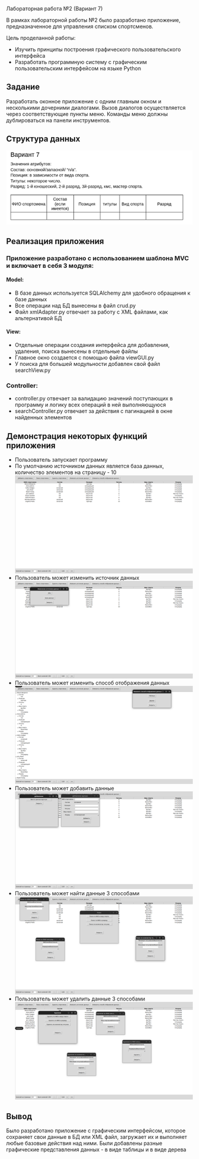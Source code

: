  Лабораторная работа №2 (Вариант 7)

В рамках лабораторной работы №2 было разработано приложение, предназначенное для управления списком спортсменов.

Цель проделанной работы:
- Изучить принципы построения графического пользовательского интерфейса
- Разработать программную систему с графическим пользовательским интерфейсом на языке Python


## Задание

Разработать оконное приложение с одним главным окном и несколькими дочерними диалогами. Вызов диалогов осуществляется через соответствующие пункты меню. Команды меню должны дублироваться на панели инструментов. 

## Структура данных 
![](imgs/struct.png)

## Реализация приложения 
### Приложение разработано с использованием шаблона MVC и включает в себя 3 модуля:
#### Model:
+ В базе данных используется SQLAlchemy для удобного обращения к базе данных
+ Все операции над БД вынесены в файл crud.py
+ Файл xmlAdapter.py отвечает за работу с XML файлами, как альтернативой БД

#### View:
+ Отдельные операции создания интерфейса для добавления, удаления, поиска вынесены в отдельные файлы  
+ Главное окно создается с помощью файла viewGUI.py
+ У поиска для большей модульности добавлен свой файл searchView.py

### Controller:
+ controller.py отвечает за валидацию значений поступающих в программу и логику всех операций в ней выполняющуюся 
+ searchController.py отвечает за действия с пагинацией в окне найденных элементов 

## Демонстрация некоторых функций приложения
+ Пользователь запускает программу
+ По умолчанию источником данных является база данных, количество элементов на страницу - 10
![](imgs/start.png)
+ Пользователь может изменить источник данных 
![](imgs/change_source.png)
+ Пользователь может изменить способ отображения данных
![](imgs/change_view.png)
+ Пользователь может добавить данные
![](imgs/add.png)
+ Пользователь может найти данные 3 способами
![](imgs/search.png)
+ Пользователь может удалить данные 3 способами
![](imgs/delete.png)

## Вывод
Было разработано приложение с графическим интерфейсом, которое сохраняет свои данные в БД или XML файл, загружает их и выполняет любые базовые действия над ними. Были добавлены разные графические представления данных - в виде таблицы и в виде дерева 

